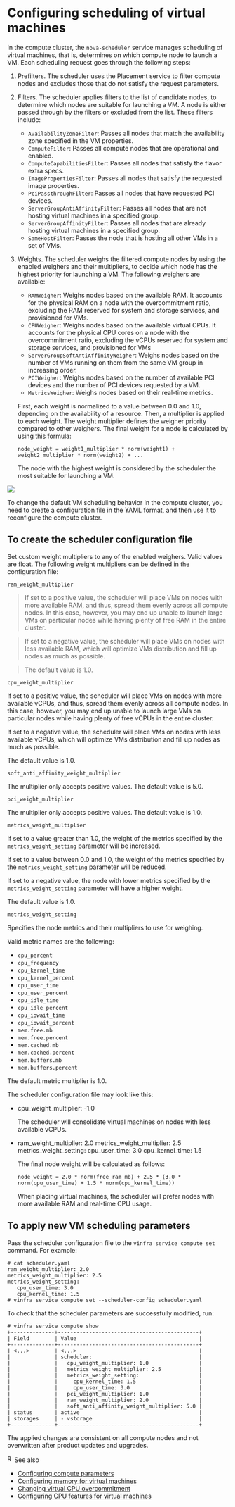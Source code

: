 # Configuring scheduling of virtual machines

In the compute cluster, the `nova-scheduler` service manages scheduling of virtual machines, that is, determines on which compute node to launch a VM. Each scheduling request goes through the following steps:

1.  Prefilters. The scheduler uses the Placement service to filter compute nodes and excludes those that do not satisfy the request parameters.

2.  Filters. The scheduler applies filters to the list of candidate nodes, to determine which nodes are suitable for launching a VM. A node is either passed through by the filters or excluded from the list. These filters include:

    - `AvailabilityZoneFilter`: Passes all nodes that match the availability zone specified in the VM properties.
    - `ComputeFilter`: Passes all compute nodes that are operational and enabled.
    - `ComputeCapabilitiesFilter`: Passes all nodes that satisfy the flavor extra specs.
    - `ImagePropertiesFilter`: Passes all nodes that satisfy the requested image properties.
    - `PciPassthroughFilter`: Passes all nodes that have requested PCI devices.
    - `ServerGroupAntiAffinityFilter`: Passes all nodes that are not hosting virtual machines in a specified group.
    - `ServerGroupAffinityFilter`: Passes all nodes that are already hosting virtual machines in a specified group.
    - `SameHostFilter`: Passes the node that is hosting all other VMs in a set of VMs.

3.  Weights. The scheduler weighs the filtered compute nodes by using the enabled weighers and their multipliers, to decide which node has the highest priority for launching a VM. The following weighers are available:

    - `RAMWeigher`: Weighs nodes based on the available RAM. It accounts for the physical RAM on a node with the overcommitment ratio, excluding the RAM reserved for system and storage services, and provisioned for VMs.
    - `CPUWeigher`: Weighs nodes based on the available virtual CPUs. It accounts for the physical CPU cores on a node with the overcommitment ratio, excluding the vCPUs reserved for system and storage services, and provisioned for VMs
    - `ServerGroupSoftAntiAffinityWeigher`: Weighs nodes based on the number of VMs running on them from the same VM group in increasing order.
    - `PCIWeigher`: Weighs nodes based on the number of available PCI devices and the number of PCI devices requested by a VM.
    - `MetricsWeigher`: Weighs nodes based on their real-time metrics.

    First, each weight is normalized to a value between 0.0 and 1.0, depending on the availability of a resource. Then, a multiplier is applied to each weight. The weight multiplier defines the weigher priority compared to other weighers. The final weight for a node is calculated by using this formula:

        node_weight = weight1_multiplier * norm(weight1) + weight2_multiplier * norm(weight2) + ...

    The node with the highest weight is considered by the scheduler the most suitable for launching a VM.

<img src="resources/images/vm_scheduling.png" style="max-width: 75%;max-height: auto;" />

To change the default VM scheduling behavior in the compute cluster, you need to create a configuration file in the YAML format, and then use it to reconfigure the compute cluster.

## To create the scheduler configuration file

Set custom weight multipliers to any of the enabled weighers. Valid values are float. The following weight multipliers can be defined in the configuration file:

`ram_weight_multiplier`

>If set to a positive value, the scheduler will place VMs on nodes with more available RAM, and thus, spread them evenly across all compute nodes. In this case, however, you may end up unable to launch large VMs on particular nodes while having plenty of free RAM in the entire cluster.

>If set to a negative value, the scheduler will place VMs on nodes with less available RAM, which will optimize VMs distribution and fill up nodes as much as possible.

>The default value is 1.0.

`cpu_weight_multiplier`

If set to a positive value, the scheduler will place VMs on nodes with more available vCPUs, and thus, spread them evenly across all compute nodes. In this case, however, you may end up unable to launch large VMs on particular nodes while having plenty of free vCPUs in the entire cluster.

If set to a negative value, the scheduler will place VMs on nodes with less available vCPUs, which will optimize VMs distribution and fill up nodes as much as possible.

The default value is 1.0.

`soft_anti_affinity_weight_multiplier`

The multiplier only accepts positive values. The default value is 5.0.

`pci_weight_multiplier`

The multiplier only accepts positive values. The default value is 1.0.

`metrics_weight_multiplier`

If set to a value greater than 1.0, the weight of the metrics specified by the `metrics_weight_setting` parameter will be increased.

If set to a value between 0.0 and 1.0, the weight of the metrics specified by the `metrics_weight_setting` parameter will be reduced.

If set to a negative value, the node with lower metrics specified by the `metrics_weight_setting` parameter will have a higher weight.

The default value is 1.0.

`metrics_weight_setting`

Specifies the node metrics and their multipliers to use for weighing.

Valid metric names are the following:

- `cpu_percent`
- `cpu_frequency`
- `cpu_kernel_time`
- `cpu_kernel_percent`
- `cpu_user_time`
- `cpu_user_percent`
- `cpu_idle_time`
- `cpu_idle_percent`
- `cpu_iowait_time`
- `cpu_iowait_percent`
- `mem.free.mb`
- `mem.free.percent`
- `mem.cached.mb`
- `mem.cached.percent`
- `mem.buffers.mb`
- `mem.buffers.percent`

The default metric multiplier is 1.0.

The scheduler configuration file may look like this:

- cpu_weight_multiplier: -1.0

  The scheduler will consolidate virtual machines on nodes with less available vCPUs.

- ram_weight_multiplier: 2.0
      metrics_weight_multiplier: 2.5
      metrics_weight_setting:
         cpu_user_time: 3.0
         cpu_kernel_time: 1.5

  The final node weight will be calculated as follows:

      node_weight = 2.0 * norm(free_ram_mb) + 2.5 * (3.0 * norm(cpu_user_time) + 1.5 * norm(cpu_kernel_time))

  When placing virtual machines, the scheduler will prefer nodes with more available RAM and real-time CPU usage.

## To apply new VM scheduling parameters

Pass the scheduler configuration file to the `vinfra service compute set` command. For example:

    # cat scheduler.yaml
    ram_weight_multiplier: 2.0
    metrics_weight_multiplier: 2.5
    metrics_weight_setting:
       cpu_user_time: 3.0
       cpu_kernel_time: 1.5
    # vinfra service compute set --scheduler-config scheduler.yaml

To check that the scheduler parameters are successfully modified, run:

    # vinfra service compute show
    +--------------+---------------------------------------------+
    | Field        | Value                                       |
    +--------------+---------------------------------------------+
    | <...>        | <...>                                       |
    |              | scheduler:                                  |
    |              |   cpu_weight_multiplier: 1.0                |
    |              |   metrics_weight_multiplier: 2.5            |
    |              |   metrics_weight_setting:                   |
    |              |     cpu_kernel_time: 1.5                    |
    |              |     cpu_user_time: 3.0                      |
    |              |   pci_weight_multiplier: 1.0                |
    |              |   ram_weight_multiplier: 2.0                |
    |              |   soft_anti_affinity_weight_multiplier: 5.0 |
    | status       | active                                      |
    | storages     | - vstorage                                  |
    +--------------+---------------------------------------------+

The applied changes are consistent on all compute nodes and not overwritten after product updates and upgrades.

<div class="MCHelpControl MCHelpControl-Related relatedTopics relatedTopicssee-also">

<span class="MCHelpControl-RelatedHotSpot_ MCHelpControl-RelatedHotSpot_see-also"><img src="resources/images/transparent.gif" class="MCHelpControl_Image_Icon" width="16" height="16" alt="Related Topics Link Icon" />See also</span>

- <a href="configuring-compute-parameters.html" class="MCHelpControlListItemLink MCRelatedTopicsControlListItemLink">Configuring compute parameters</a>
- <a href="configuring-memory-for-virtual-machines.html" class="MCHelpControlListItemLink MCRelatedTopicsControlListItemLink">Configuring memory for virtual machines</a>
- <a href="changing-vcpu-overcommitment.html" class="MCHelpControlListItemLink MCRelatedTopicsControlListItemLink">Changing virtual CPU overcommitment</a>
- <a href="configuring-vm-cpu-features.html" class="MCHelpControlListItemLink MCRelatedTopicsControlListItemLink">Configuring CPU features for virtual machines</a>

</div>

